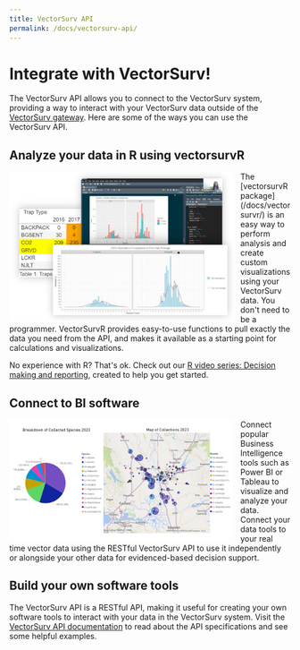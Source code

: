 ```yaml
---
title: VectorSurv API
permalink: /docs/vectorsurv-api/
---
```


# Integrate with VectorSurv!
The VectorSurv API allows you to connect to the VectorSurv system, providing a way to interact with your VectorSurv data outside of the [VectorSurv gateway](https://gateway.vectorsurv.org/). Here are some of the ways you can use the VectorSurv API.

## Analyze your data in R using vectorsurvR
<img style="float:left; padding-right:1em; width:400px;" src="/assets/images/docs/rsamples.jpg" alt="Sample R Visualizations">
The [vectorsurvR package](/docs/vectorsurvr/) is an easy way to perform analysis and create custom visualizations using your VectorSurv data. You don't need to be a programmer. VectorSurvR provides easy-to-use functions to pull exactly the data you need from the API, and makes it available as a starting point for calculations and visualizations. 


<div style="clear:both;"></div>

No experience with R? That's ok. Check out our [R video series: Decision making and reporting](https://www.youtube.com/watch?v=2BfMG0P6Ndc&list=PLbSUoxtSzuqQFhsquussQDNJdwt2-k1bh), created to help you get started.

## Connect to BI software
<img style="float:left; padding-right:1em; width:400px;" src="/assets/images/docs/powerbi.png" alt="Power BI sample visualizations">
Connect popular Business Intelligence tools such as Power BI or Tableau to visualize and analyze your data. Connect your data tools to your real time vector data using the RESTful VectorSurv API to use it independently or alongside your other data for evidenced-based decision support.

<div style="clear:both;"></div>

## Build your own software tools
The VectorSurv API is a RESTful API, making it useful for creating your own software tools to interact with your data in the VectorSurv system. Visit the [VectorSurv API documentation](https://docs.api.vectorsurv.org) to read about the API specifications and see some helpful examples.


